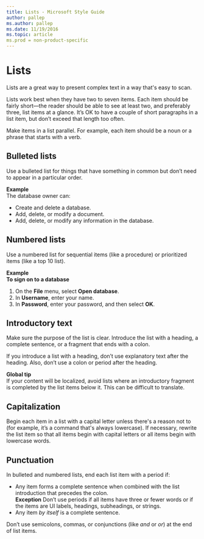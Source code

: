 ```yaml
---
title: Lists - Microsoft Style Guide
author: pallep
ms.author: pallep
ms.date: 11/19/2016
ms.topic: article
ms.prod = non-product-specific
---
```


# Lists

Lists are a great way to present complex text in a way that's easy to scan. 

Lists
work best when they have two to seven items. Each item should be fairly
short—the reader should be able to see at least two, and preferably
three, list items at a glance. It’s OK to have a couple of short
paragraphs in a list item, but don’t exceed that length too often.

Make items in a list parallel. For example, each item should be a noun or a phrase that starts with a verb.

## Bulleted lists

Use a bulleted list for things that have something in common but don’t need to appear in a particular order.

**Example**<br />The database owner can:

  - Create and delete a database.
  - Add, delete, or modify a document.
  - Add, delete, or modify any information in the database. 

## Numbered lists

Use a numbered list for sequential items (like a procedure) or prioritized items (like a top 10 list). 

**Example**<br />**To sign on to a database**

1.  On the **File** menu, select **Open database**.
2.  In **Username**, enter your name.
3.  In **Password**, enter your password, and then select **OK**. 

## Introductory text

Make
sure the purpose of the list is clear. Introduce the list with a
heading, a complete sentence, or a fragment that ends with a colon.

If
you introduce a list with a heading, don’t use explanatory text after
the heading. Also, don’t use a colon or period after the heading.

**Global tip**<br />If
your content will be localized, avoid lists where an introductory
fragment is completed by the list items below it. This can be difficult
to translate.

## Capitalization 

Begin
each item in a list with a capital letter unless there's a reason not
to (for example, it’s a command that's always lowercase). If necessary,
rewrite the list item so that all items begin with capital letters or
all items begin with lowercase words.

## Punctuation

In bulleted and numbered lists, end each list item with a period if:

  - Any item forms a complete sentence when combined with the list introduction that precedes the colon. <br />    **Exception** Don’t use periods if all items have three or fewer words or if the items are UI labels, headings, subheadings, or strings.
  - Any item *by itself* is a complete sentence.

Don’t use semicolons, commas, or conjunctions (like *and* or *or*) at the end of list items.

